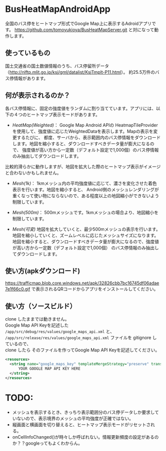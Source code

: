 # BusHeatMapAndroidApp

全国のバス停をヒートマップ形式でGoogle Map上に表示するAdroidアプリです。
<https://github.com/tomoyukioya/BusHeatMapServer.git>
と対になって動作します。

## 使っているもの

国土交通省の国土数値情報のうち、バス停留所データ（<http://nlftp.mlit.go.jp/ksj/gml/datalist/KsjTmplt-P11.html>）。
約25.5万件のバス停情報があります。

## 何が表示されるのか？

各バス停情報に、固定の強度値をランダムに割り当てています。アプリには、以下の４つのヒートマップ表示モードがあります。

* _HeatMap(Weighted)_：
Google Map Android APIの HeatmapTileProviderを使用して、強度値に応じたWeightedDataを表示します。Mapの表示を変更するたびに、
都度、サーバから、表示範囲内のバス停情報をダウンロードします。地図を縮小すると、ダウンロードすべきデータ量が膨大になるので、
強度値が高い方から一定数（デフォルト設定で1,000個）のバス停情報のみ抽出してダウンロードします。

比較的滑らかに動作しますが、地図を拡大した際のヒートマップ表示がイメージと合わないかもしれません。

* _Mesh(1k)_：
1kmメッシュ内の平均強度値に応じて、濃さを変化させた着色表示を行います。地図を縮小すると、
Android側のメッシュレンダリングが重くなって使い物にならないので、ある程度以上の地図縮小ができないよう制限しています。

* _Mesh(500m)_：
500mメッシュです。1kmメッシュの場合より、地図縮小を制限しています。

* _Mesh(可変)_
地図を拡大していくと、最少500mメッシュの表示を行います。地図を縮小していくと、ズームレベルに応じたメッシュサイズになります。
地図を縮小すると、ダウンロードすべきデータ量が膨大になるので、強度値が高い方から一定数（デフォルト設定で1,000個）
のバス停情報のみ抽出してダウンロードします。

## 使い方(apkダウンロード)

<https://trafficmap.blob.core.windows.net/apk/32826cbb7bc16745df06adae7e1f66c0.gif>
で表示されるQRコードからアプリをインストールしてください。

## 使い方（ソースビルド）

clone したままでは動きません。    
Google Map API Keyを記述した `/app/src/debug/res/values/google_maps_api.xml` と、
`/app/src/release/res/values/google_maps_api.xml` ファイルを gitignore しているので、     
clone したら そのファイルを作ってGoogle Map API Keyを記述してください。

````xml
<resources>
  <string name="google_maps_key" templateMergeStrategy="preserve" translatable="false">
      YOUR GOOGLE MAP API KEY HERE
  </string>
</resources>
````

# TODO:

* メッシュを表示するとき、きっちり表示範囲分のバス停データしか要求していないので、表示境界のメッシュの平均強度が正確ではない。
* 縦画面と横画面を切り替えると、ヒートマップ表示モードがリセットされる。
* onCellInfoChanged()が時々しか呼ばれない。情報更新頻度の設定があるのか？？googleってもよくわからん。
